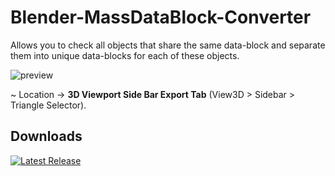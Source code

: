 # Blender-MassDataBlock-Converter
Allows you to check all objects that share the same data-block and separate them into unique data-blocks for each of these objects.

![preview](https://github.com/leonardostefanello/Blender-Polygon-Selector/assets/66969944/13eb7ae3-7a38-4845-ac5d-db10693300e0)

~ Location -> **3D Viewport Side Bar Export Tab** (View3D > Sidebar > Triangle Selector).

## Downloads
[![Latest Release](https://badgen.net/badge/Latest%20Release/2.0.0/green?icon=github)](https://github.com/leonardostefanello/Blender-Polygon-Selector/releases/tag/2.0.0)
